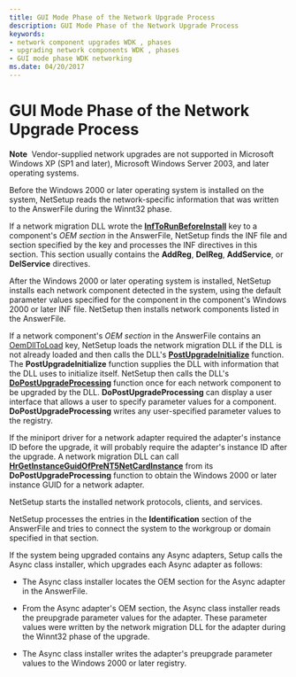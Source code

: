 ```yaml
---
title: GUI Mode Phase of the Network Upgrade Process
description: GUI Mode Phase of the Network Upgrade Process
keywords:
- network component upgrades WDK , phases
- upgrading network components WDK , phases
- GUI mode phase WDK networking
ms.date: 04/20/2017
---
```


# GUI Mode Phase of the Network Upgrade Process





**Note**  Vendor-supplied network upgrades are not supported in Microsoft Windows XP (SP1 and later), Microsoft Windows Server 2003, and later operating systems.

 

Before the Windows 2000 or later operating system is installed on the system, NetSetup reads the network-specific information that was written to the AnswerFile during the Winnt32 phase.

If a network migration DLL wrote the [**InfToRunBeforeInstall**](/previous-versions/windows/hardware/network/ff559059(v=vs.85)) key to a component's *OEM section* in the AnswerFile, NetSetup finds the INF file and section specified by the key and processes the INF directives in this section. This section usually contains the **AddReg**, **DelReg**, **AddService**, or **DelService** directives.

After the Windows 2000 or later operating system is installed, NetSetup installs each network component detected in the system, using the default parameter values specified for the component in the component's Windows 2000 or later INF file. NetSetup then installs network components listed in the AnswerFile.

If a network component's *OEM section* in the AnswerFile contains an [OemDllToLoad](examining-the-answerfile.md) key, NetSetup loads the network migration DLL if the DLL is not already loaded and then calls the DLL's [**PostUpgradeInitialize**](/previous-versions/windows/hardware/network/ff562410(v=vs.85)) function. The **PostUpgradeInitialize** function supplies the DLL with information that the DLL uses to initialize itself. NetSetup then calls the DLL's [**DoPostUpgradeProcessing**](/previous-versions/windows/hardware/network/ff545629(v=vs.85)) function once for each network component to be upgraded by the DLL. **DoPostUpgradeProcessing** can display a user interface that allows a user to specify parameter values for a component. **DoPostUpgradeProcessing** writes any user-specified parameter values to the registry.

If the miniport driver for a network adapter required the adapter's instance ID before the upgrade, it will probably require the adapter's instance ID after the upgrade. A network migration DLL can call [**HrGetInstanceGuidOfPreNT5NetCardInstance**](/previous-versions/windows/hardware/network/ff546613(v=vs.85)) from its **DoPostUpgradeProcessing** function to obtain the Windows 2000 or later instance GUID for a network adapter.

NetSetup starts the installed network protocols, clients, and services.

NetSetup processes the entries in the **Identification** section of the AnswerFile and tries to connect the system to the workgroup or domain specified in that section.

If the system being upgraded contains any Async adapters, Setup calls the Async class installer, which upgrades each Async adapter as follows:

-   The Async class installer locates the OEM section for the Async adapter in the AnswerFile.

-   From the Async adapter's OEM section, the Async class installer reads the preupgrade parameter values for the adapter. These parameter values were written by the network migration DLL for the adapter during the Winnt32 phase of the upgrade.

-   The Async class installer writes the adapter's preupgrade parameter values to the Windows 2000 or later registry.

 

